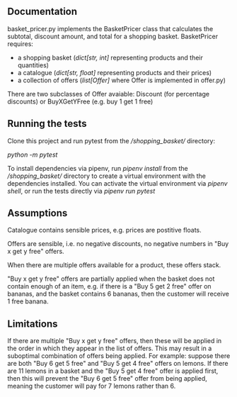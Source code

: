 ## Documentation
basket_pricer.py implements the BasketPricer class that calculates the subtotal, discount amount, and total for a shopping basket.
BasketPricer requires:
* a shopping basket (_dict[str, int]_ representing products and their quantities)
* a catalogue (_dict[str, float]_ representing products and their prices)
* a collection of offers (_list[Offer]_ where Offer is implemented in offer.py)

There are two subclasses of Offer avaiable: Discount (for percentage discounts) or BuyXGetYFree (e.g. buy 1 get 1 free)

## Running the tests
Clone this project and run pytest from the _/shopping_basket/_ directory:

_python -m pytest_

To install dependencies via pipenv, run _pipenv install_ from the _/shopping_basket/_ directory to create a virtual environment with the dependencies installed. You can activate the virtual environment via _pipenv shell_, or run the tests directly via _pipenv run pytest_


## Assumptions

Catalogue contains sensible prices, e.g. prices are postitive floats.

Offers are sensible, i.e. no negative discounts, no negative numbers in "Buy x get y free" offers.

When there are multiple offers available for a product, these offers stack.

"Buy x get y free" offers are partially applied when the basket does not contain enough of an item, e.g. if there is a "Buy 5 get 2 free" offer on bananas, and the basket contains 6 bananas, then the customer will receive 1 free banana.

## Limitations

If there are multiple "Buy x get y free" offers, then these will be applied in the order in which they appear in the list of offers. This may result in a suboptimal combination of offers being applied. 
For example: suppose there are both "Buy 6 get 5 free" and "Buy 5 get 4 free" offers on lemons. If there are 11 lemons in a basket and the "Buy 5 get 4 free" offer is applied first, then this will prevent the "Buy 6 get 5 free" offer from being applied, meaning the customer will pay for 7 lemons rather than 6.
